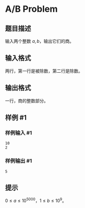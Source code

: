 # A/B Problem

## 题目描述

输入两个整数 $a,b$，输出它们的商。

## 输入格式

两行，第一行是被除数，第二行是除数。

## 输出格式

一行，商的整数部分。

## 样例 #1

### 样例输入 #1

```
10
2
```

### 样例输出 #1

```
5
```

## 提示

$0\le a\le 10^{5000}$，$1\le b\le 10^9$。
